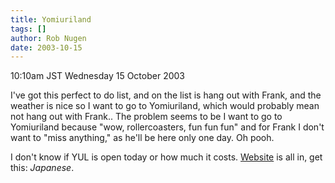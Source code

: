 ```yaml
---
title: Yomiuriland
tags: []
author: Rob Nugen
date: 2003-10-15
---
```


<p class=date>10:10am JST Wednesday 15 October 2003</p>

<p>I've got this perfect to do list, and on the list is hang out with
Frank, and the weather is nice so I want to go to Yomiuriland, which
would probably mean not hang out with Frank..   The problem seems to
be I want to go to Yomiuriland because "wow, rollercoasters, fun fun
fun" and for Frank I don't want to "miss anything," as he'll be here
only one day.   Oh pooh.</p>

<p>I don't know if YUL is open today or how much it costs.  <a
href="https://www.yomiuriland.co.jp/">Website</a> is all in, get this:
<em>Japanese</em>.</p>

